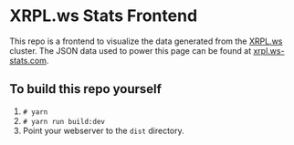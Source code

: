 # XRPL.ws Stats Frontend
This repo is a frontend to visualize the data generated from the [XRPL.ws](https://xrpl.ws) cluster. The JSON data used to power this page can be found at [xrpl.ws-stats.com](https://xrpl.ws-stats.com).

## To build this repo yourself
1. `# yarn`
2. `# yarn run build:dev`
3. Point your webserver to the  `dist` directory.